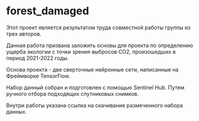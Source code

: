 # forest_damaged

Этот проект является результатом труда совместной работы группы из трех авторов.

Данная работа призвана заложить основы для проекта по определению ущерба экологии с точки зрения выбросов СО2, произошедших в период 2021-2022 годы.

Основа проекта - две сверточные нейронные сети, написанные на Фреймворке TensorFlow.

Набор данный собран и подготовлен с помощью Sentinel Hub. Путем ручного отбора подходящих спутниковых снимков.

Внутри работы указана ссылка на скачивание размеченного набора данных.
